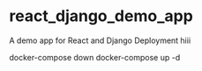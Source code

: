 # react_django_demo_app
A demo app for React and Django Deployment
hiii

docker-compose down
docker-compose up -d
